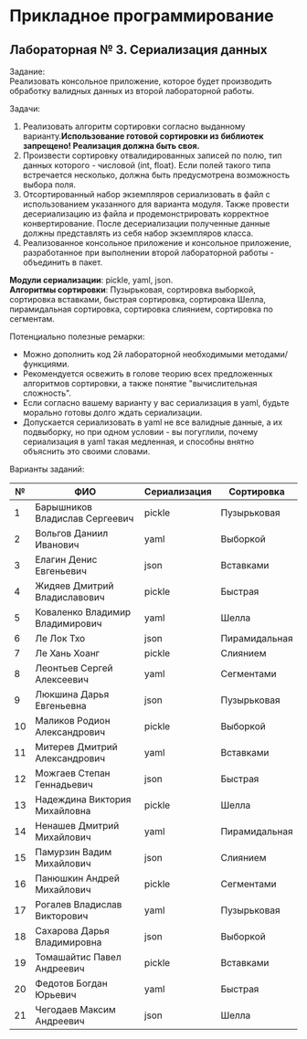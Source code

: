 # Прикладное программирование

## Лабораторная № 3. Сериализация данных

Задание:   
Реализовать консольное приложение, которое будет производить обработку валидных данных из второй лабораторной работы.

Задачи:
1.	Реализовать алгоритм сортировки согласно выданному варианту.**Использование готовой сортировки из библиотек запрещено! Реализация должна быть своя.**
2.	Произвести сортировку отвалидированных записей по полю, тип данных которого - числовой (int, float). Если полей такого типа встречается несколько, должна быть предусмотрена возможность выбора поля. 
3.	Отсортированный набор экземпляров сериализовать в файл с использованием указанного для варианта модуля. Также провести десериализацию из файла и продемонстрировать корректное конвертирование. После десериализации полученные данные должны представлять из себя набор экземпляров класса.
4.	Реализованное консольное приложение и консольное приложение, разработанное при выполнении второй лабораторной работы - объединить в пакет.

__Модули сериализации__: pickle, yaml, json.  
__Алгоритмы сортировки__: Пузырьковая, сортировка выборкой, сортировка вставками, быстрая сортировка, сортировка Шелла, пирамидальная сортировка, сортировка слиянием, сортировка по сегментам.

Потенциально полезные ремарки:
* Можно дополнить код 2й лабораторной необходимыми методами/функциями.
* Рекомендуется освежить в голове теорию всех предложенных алгоритмов сортировки, а также понятие "вычислительная сложность". 
* Если согласно вашему варианту у вас сериализация в yaml, будьте морально готовы долго ждать сериализации. 
* Допускается сериализовать в yaml не все валидные данные, а их подвыборку, но при одном условии - вы погуглили, почему сериализация в yaml такая медленная, и способны внятно объяснить это своими словами.


Варианты заданий:

|№|ФИО|Сериализация|Сортировка|
|--|--|--|--|
|1|Барышников Владислав Сергеевич|pickle|Пузырьковая|
|2|Вольгов Даниил Иванович|yaml|Выборкой|
|3|Елагин Денис Евгеньевич|json|Вставками|
|4|Жидяев Дмитрий Владиславович|pickle|Быстрая|
|5|Коваленко Владимир Владимирович|yaml|Шелла|
|6|Ле Лок Тхо|json|Пирамидальная|
|7|Ле Хань Хоанг|pickle|Слиянием|
|8|Леонтьев Сергей Алексеевич|yaml|Сегментами|
|9|Люкшина Дарья Евгеньевна|json|Пузырьковая|
|10|Маликов Родион Александрович|pickle|Выборкой|
|11|Митерев Дмитрий Александрович|yaml|Вставками|
|12|Можгаев Степан Геннадьевич|json|Быстрая|
|13|Надеждина Виктория Михайловна|pickle|Шелла|
|14|Ненашев Дмитрий Михайлович|yaml|Пирамидальная|
|15|Памурзин Вадим Михайлович|json|Слиянием|
|16|Панюшкин Андрей Михайлович|pickle|Сегментами|
|17|Рогалев Владислав Викторович|yaml|Пузырьковая|
|18|Сахарова Дарья Владимировна|json|Выборкой|
|19|Томашайтис Павел Андреевич|pickle|Вставками|
|20|Федотов Богдан Юрьевич|yaml|Быстрая|
|21|Чегодаев Максим Андреевич|json|Шелла|

